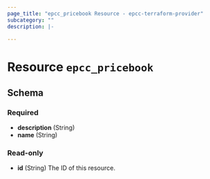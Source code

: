 ```yaml
---
page_title: "epcc_pricebook Resource - epcc-terraform-provider"
subcategory: ""
description: |-
  
---
```


# Resource `epcc_pricebook`





## Schema

### Required

- **description** (String)
- **name** (String)

### Read-only

- **id** (String) The ID of this resource.


